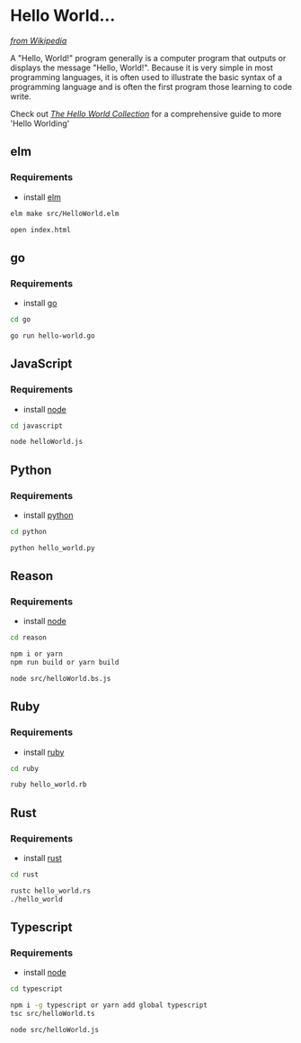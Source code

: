 # Hello World...

[*from Wikipedia*](https://en.wikipedia.org/wiki/%22Hello,_World!%22_program)

A "Hello, World!" program generally is a computer program that outputs or displays the message "Hello, World!". Because it is very simple in most programming languages, it is often used to illustrate the basic syntax of a programming language and is often the first program those learning to code write.

Check out [*The Hello World Collection*](http://helloworldcollection.de/) for a comprehensive guide to more 'Hello Worlding'

## elm

### Requirements

- install [elm](https://guide.elm-lang.org/install/elm.html)

```bash
elm make src/HelloWorld.elm

open index.html
```

## go

### Requirements

- install [go](https://golang.org/)

```bash
cd go

go run hello-world.go
```

## JavaScript

### Requirements

- install [node](https://nodejs.org/en/)

```bash
cd javascript

node helloWorld.js
```

## Python

### Requirements

- install [python](https://www.python.org/downloads/)

```bash
cd python

python hello_world.py
```

## Reason

### Requirements

- install [node](https://nodejs.org/en/)

```bash
cd reason

npm i or yarn
npm run build or yarn build

node src/helloWorld.bs.js
```

## Ruby

### Requirements

- install [ruby](https://www.ruby-lang.org/en/)

```bash
cd ruby

ruby hello_world.rb
```

## Rust

### Requirements

- install [rust](https://www.rust-lang.org/tools/install)

```bash
cd rust

rustc hello_world.rs
./hello_world
```

## Typescript

### Requirements

- install [node](https://nodejs.org/en/)

```bash
cd typescript

npm i -g typescript or yarn add global typescript
tsc src/helloWorld.ts

node src/helloWorld.js

```